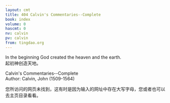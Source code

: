 ```yaml
---
layout: cmt
title: 404 Calvin's Commentaries--Complete
book: index
volume: 0
hascmt: 0
nv: calvin
pv: calvin
from: tingdao.org
---
```

<div class="verses"><div class="KJV verse">In the beginning God created the heaven and the earth.</div>
<div class="CUV verse">起初神创造天地。</div></div>
<div class="comment-content">
<p>Calvin's Commentaries--Complete<br/>Author: Calvin, John (1509-1564)</p>
<p>您所访问的网页未找到，这有时是因为输入的网址中存在大写字母，您或者也可以去主页目录看看。</p>
</div>
